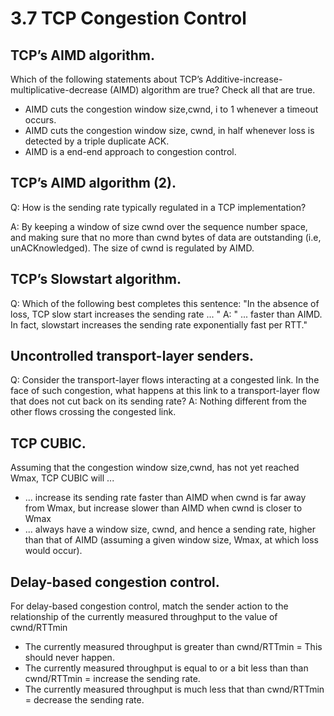 # 3.7 TCP Congestion Control

## TCP’s AIMD algorithm.
Which of the following statements about TCP’s Additive-increase-multiplicative-decrease (AIMD) algorithm are true?  Check all that are true.

* AIMD cuts the congestion window size,cwnd, i  to 1 whenever a timeout occurs.
* AIMD cuts the congestion window size, cwnd, in half whenever loss is detected by a triple duplicate ACK.
* AIMD is a end-end approach to congestion control.

## TCP’s AIMD algorithm (2).
Q: How is the sending rate typically regulated in a TCP implementation?

A: By keeping a window of size cwnd over the sequence number space, and making sure that no more than cwnd bytes of data are outstanding (i.e, unACKnowledged). The size of cwnd is regulated by AIMD.

## TCP’s Slowstart algorithm.
Q: Which of the following best completes this sentence: "In the absence of loss, TCP slow start increases the sending rate ... "
A: " ... faster than AIMD.  In fact, slowstart increases the sending rate exponentially fast per RTT."

## Uncontrolled transport-layer senders.
Q: Consider the transport-layer flows interacting at a congested link.  In the face of such congestion, what happens at this link to a transport-layer flow that does not cut back on its sending rate?
A: Nothing different from the other flows crossing the congested link.

## TCP CUBIC.
Assuming that the congestion window size,cwnd, has not yet reached Wmax, TCP CUBIC will ...

* ... increase its sending rate faster than AIMD when cwnd is  far away from Wmax, but increase slower than AIMD when cwnd is closer to Wmax
* ... always have a window size, cwnd, and hence a sending rate, higher than that of AIMD (assuming a given window size, Wmax, at which loss would occur).

## Delay-based congestion control. 
 For delay-based congestion control, match the sender action to the relationship  of the currently measured throughput to the value of cwnd/RTTmin
* The currently measured throughput is greater than cwnd/RTTmin = This should never happen.
* The currently measured throughput is equal to or a bit less than than cwnd/RTTmin = increase the sending rate.
* The currently measured throughput is much less that than cwnd/RTTmin = decrease the sending rate.